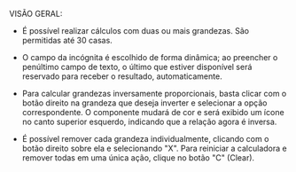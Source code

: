 VISÃO GERAL:



* É possível realizar cálculos com duas ou mais grandezas. São permitidas até 30 casas.



* O campo da incógnita é escolhido de forma dinâmica; ao preencher o penúltimo campo de texto, o último que estiver disponível será reservado para receber o resultado, automaticamente.



* Para calcular grandezas inversamente proporcionais, basta clicar com o botão direito na grandeza que deseja inverter e selecionar a opção correspondente. O componente mudará de cor e será exibido um ícone no canto superior esquerdo, indicando que a relação agora é inversa.



* É possível remover cada grandeza individualmente, clicando com o botão direito sobre ela e selecionando "X". Para reiniciar a calculadora e remover todas em uma única ação, clique no botão "C" (Clear).
